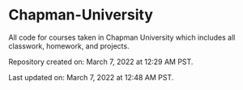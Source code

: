 # Chapman-University

All code for courses taken in Chapman University which includes all classwork, homework, and projects.

Repository created on: March 7, 2022 at 12:29 AM PST.

Last updated on: March 7, 2022 at 12:48 AM PST.
